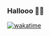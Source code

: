 ### Hallooo 👋😀

[![wakatime](https://wakatime.com/badge/user/d072925a-1c0a-4f4d-a332-6ca63a7b8b27/project/935d9ec0-14e5-4b14-b8f8-28c75cec4222.svg)](https://wakatime.com/badge/user/d072925a-1c0a-4f4d-a332-6ca63a7b8b27/project/935d9ec0-14e5-4b14-b8f8-28c75cec4222)
